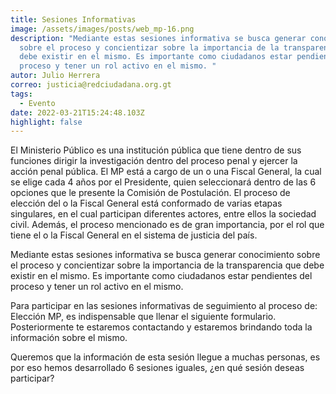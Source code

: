 ```yaml
---
title: Sesiones Informativas
image: /assets/images/posts/web_mp-16.png
description: "Mediante estas sesiones informativa se busca generar conocimiento
  sobre el proceso y concientizar sobre la importancia de la transparencia que
  debe existir en el mismo. Es importante como ciudadanos estar pendientes del
  proceso y tener un rol activo en el mismo. "
autor: Julio Herrera
correo: justicia@redciudadana.org.gt
tags:
  - Evento
date: 2022-03-21T15:24:48.103Z
highlight: false
---
```

El Ministerio Público es una institución pública que tiene dentro de sus funciones dirigir la investigación dentro del proceso penal y ejercer la acción penal pública. El MP está a cargo de un o una Fiscal General, la cual se elige cada 4 años por el Presidente, quien seleccionará dentro de las 6 opciones que le presente la Comisión de Postulación. El proceso de elección del o la Fiscal General está conformado de varias etapas singulares, en el cual participan diferentes actores, entre ellos la sociedad civil. Además, el proceso mencionado es de gran importancia, por el rol que tiene el o la Fiscal General en el sistema de justicia del país. 

Mediante estas sesiones informativa se busca generar conocimiento sobre el proceso y concientizar sobre la importancia de la transparencia que debe existir en el mismo. Es importante como ciudadanos estar pendientes del proceso y tener un rol activo en el mismo. 

Para participar en las sesiones informativas de seguimiento al proceso de: Elección MP, es indispensable que llenar el siguiente formulario. Posteriormente te estaremos contactando y estaremos brindando toda la información sobre el mismo.

Queremos que la información de esta sesión llegue a muchas personas, es por eso hemos desarrollado 6 sesiones iguales, ¿en qué sesión deseas participar?